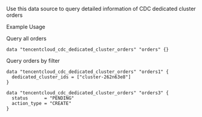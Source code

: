 Use this data source to query detailed information of CDC dedicated cluster orders

Example Usage

Query all orders

```hcl
data "tencentcloud_cdc_dedicated_cluster_orders" "orders" {}
```

Query orders by filter

```hcl
data "tencentcloud_cdc_dedicated_cluster_orders" "orders1" {
  dedicated_cluster_ids = ["cluster-262n63e8"]
}

data "tencentcloud_cdc_dedicated_cluster_orders" "orders3" {
  status      = "PENDING"
  action_type = "CREATE"
}
```

